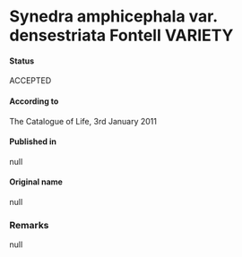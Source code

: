 Synedra amphicephala var. densestriata Fontell VARIETY
=======

#### Status
ACCEPTED

#### According to
The Catalogue of Life, 3rd January 2011

#### Published in
null

#### Original name
null

### Remarks
null